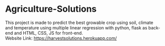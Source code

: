 # Agriculture-Solutions
This project is made  to predict the best growable crop using soil, climate and temperature using multiple linear regression with python, flask as back-end and HTML, CSS, JS for front-end.                  
Website Link: https://harvestsolutions.herokuapp.com/ 
